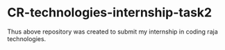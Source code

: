 # CR-technologies-internship-task2
Thus above repository was created to submit my internship in coding raja technologies.
